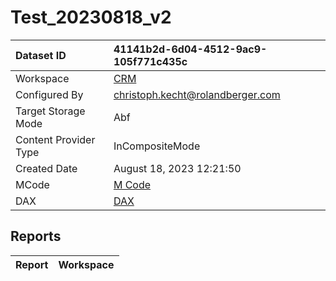 



# Test_20230818_v2

|Dataset ID|41141b2d-6d04-4512-9ac9-105f771c435c|
| :--- | :--- |
|Workspace|[CRM](../Workspaces/CRM.md)|
|Configured By|christoph.kecht@rolandberger.com|
|Target Storage Mode|Abf|
|Content Provider Type|InCompositeMode|
|Created Date|August 18, 2023 12:21:50|
|MCode|[M Code](./Test_20230818_v2/mcode.md)|
|DAX|[DAX](./Test_20230818_v2/dax.md)|

## Reports

|Report|Workspace|
| :--- | :--- |
